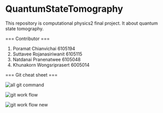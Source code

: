 # QuantumStateTomography
This repository is computational physics2 final project. It about quantum state tomography.

=== Contributor ===
1. Poramat Chianvichai 6105194
2. Suttavee Rojanasiriwanit 6105115
3. Natdanai Pranenatwee 6105048
4. Khunakorn Wongsriprasert 6005014

=== Git cheat sheet ===

![all git command](https://user-images.githubusercontent.com/64681582/141238399-2aa87158-4c5c-48b0-b11c-32950e2bcf77.PNG)

![git work flow](https://user-images.githubusercontent.com/64681582/141241684-7568cf47-4219-4b7d-a7d0-2b8af2c60eb8.png)

![git work flow new](https://user-images.githubusercontent.com/64681582/141404925-583ec9d4-9a6c-4d3f-baad-ac24762aabf3.PNG)
